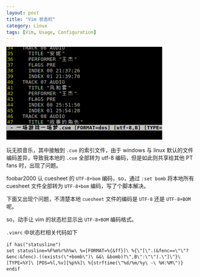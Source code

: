 ```yaml
---
layout: post
title: "Vim 状态栏"
category: Linux
tags: [Vim, Usage, Configuration]
---
```


![utf8-bomb](/cdn/images/2011/08/utf8-bomb.png "utf8-bomb")

玩无损音乐，其中接触到 `.cue` 的索引文件，由于 windows 与 linux 默认的文件编码差异，导致我本地的 `.cue` 全部转为 utf-8 编码，但是如此则共享给其他 PT fans 时，出现了问题。

<!-- more -->

foobar2000 认 cuesheet 的 `UTF-8+bom` 编码，so，通过 `:set bomb` 将本地所有 cuesheet 文件全部转为 `UTF-8+bom` 编码，写了个脚本解决。

下面又出现个问题，不清楚本地 `cuesheet` 文件的编码是 `UTF-8` 还是 `UTF-8+BOM` 呢。

so，动手让 vim 的状态栏显示出 `UTF-8+BOM` 编码格式。

`.vimrc` 中状态栏相关代码如下

```viml
if has("statusline")
set statusline=%F%m%r%h%w\ %=[FORMAT=%{&ff}]\ %{\"[\".(&fenc==\"\"?&enc:&fenc).((exists(\"+bomb\")\ &&\ &bomb)?\",B\":\"\").\"]\"}\ [TYPE=%Y]\ [POS=%l,%v][%p%%]\ %{strftime(\"%d/%m/%y\ -\ %H:%M\")}
endif
```
